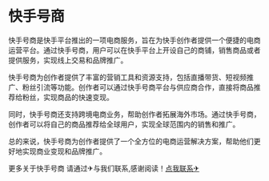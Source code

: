# 快手号商

快手号商是快手平台推出的一项电商服务，旨在为快手创作者提供一个便捷的电商运营平台。通过快手号商，用户可以在快手平台上开设自己的商铺，销售商品或者提供服务，实现线上交易和品牌推广。

快手号商为创作者提供了丰富的营销工具和资源支持，包括直播带货、短视频推广、粉丝引流等功能。创作者可以通过快手号商平台与供应商合作，直接将商品推荐给粉丝，实现商品的快速变现。

同时，快手号商还支持跨境电商业务，帮助创作者拓展海外市场。通过快手号商，创作者可以将自己的商品推荐给全球用户，实现全球范围内的销售和推广。

总的来说，快手号商为创作者提供了一个全方位的电商运营解决方案，帮助他们更好地实现商业变现和品牌推广。

更多关于快手号商 请通过✈与我们联系,感谢阅读！[点我联系✈](https://img.G208.com)